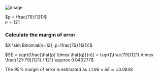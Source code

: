 ![image](https://github.com/user-attachments/assets/72ab792f-9be0-4e5b-a7c0-40f79d6e4d09)

$p = \frac{79}{121}$  
$n = 121$  


### Calculate the margin of error

$X \sim Binomial(n=121, p=\frac{79}{121})$  

$SE = \sqrt{\frac{\hat{p} \times \hat{q}}{n}} = \sqrt{\frac{79}{121} \times \frac{121-79}{121} / 121} \approx 0.043277$

The 95% margin of error is estimated as $\pm 1.96 \times SE \approx \pm 0.0848$

